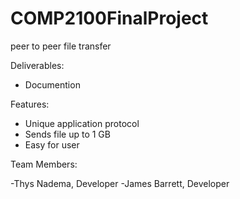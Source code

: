 # COMP2100FinalProject

peer to peer file transfer

Deliverables:

- Documention 

Features:
- Unique application protocol
- Sends file up to 1 GB
- Easy for user 

Team Members:

-Thys Nadema, Developer 
-James Barrett, Developer
